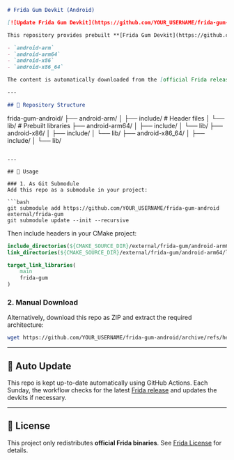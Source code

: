 ```markdown
# Frida Gum Devkit (Android)

[![Update Frida Gum Devkit](https://github.com/YOUR_USERNAME/frida-gum-android/actions/workflows/update-frida.yml/badge.svg)](https://github.com/YOUR_USERNAME/frida-gum-android/actions/workflows/update-frida.yml)

This repository provides prebuilt **[Frida Gum Devkit](https://github.com/frida/frida/releases)** packages for **Android** architectures:

- `android-arm`
- `android-arm64`
- `android-x86`
- `android-x86_64`

The content is automatically downloaded from the [official Frida releases](https://github.com/frida/frida/releases) and extracted into this repository.

---

## 📂 Repository Structure

```

frida-gum-android/
├── android-arm/
│   ├── include/   # Header files
│   └── lib/       # Prebuilt libraries
├── android-arm64/
│   ├── include/
│   └── lib/
├── android-x86/
│   ├── include/
│   └── lib/
├── android-x86\_64/
│   ├── include/
│   └── lib/

````

---

## 🚀 Usage

### 1. As Git Submodule
Add this repo as a submodule in your project:

```bash
git submodule add https://github.com/YOUR_USERNAME/frida-gum-android external/frida-gum
git submodule update --init --recursive
````

Then include headers in your CMake project:

```cmake
include_directories(${CMAKE_SOURCE_DIR}/external/frida-gum/android-arm64/include)
link_directories(${CMAKE_SOURCE_DIR}/external/frida-gum/android-arm64/lib)

target_link_libraries(
    main
    frida-gum
)
```

### 2. Manual Download

Alternatively, download this repo as ZIP and extract the required architecture:

```bash
wget https://github.com/YOUR_USERNAME/frida-gum-android/archive/refs/heads/main.zip
```

---

## 🔄 Auto Update

This repo is kept up-to-date automatically using GitHub Actions.
Each Sunday, the workflow checks for the latest [Frida release](https://github.com/frida/frida/releases) and updates the devkits if necessary.

---

## 📜 License

This project only redistributes **official Frida binaries**.
See [Frida License](https://github.com/frida/frida#license) for details.

```
```

